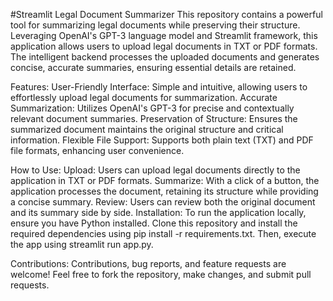 #Streamlit Legal Document Summarizer
This repository contains a powerful tool for summarizing legal documents while preserving their structure.
Leveraging OpenAI's GPT-3 language model and Streamlit framework, this application allows users to upload legal documents in TXT or PDF formats. 
The intelligent backend processes the uploaded documents and generates concise, accurate summaries, ensuring essential details are retained.

Features:
User-Friendly Interface: Simple and intuitive, allowing users to effortlessly upload legal documents for summarization.
Accurate Summarization: Utilizes OpenAI's GPT-3 for precise and contextually relevant document summaries.
Preservation of Structure: Ensures the summarized document maintains the original structure and critical information.
Flexible File Support: Supports both plain text (TXT) and PDF file formats, enhancing user convenience.

How to Use:
Upload: Users can upload legal documents directly to the application in TXT or PDF formats.
Summarize: With a click of a button, the application processes the document, retaining its structure while providing a concise summary.
Review: Users can review both the original document and its summary side by side.
Installation:
To run the application locally, ensure you have Python installed. Clone this repository and install the required dependencies using pip install 
-r requirements.txt. Then, execute the app using streamlit run app.py.

Contributions:
Contributions, bug reports, and feature requests are welcome! Feel free to fork the repository, make changes, and submit pull requests.

